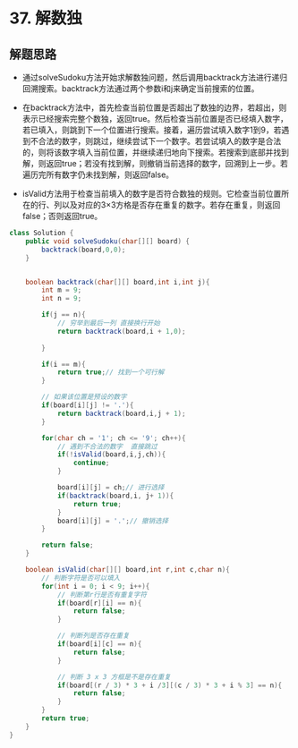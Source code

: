 # 37. 解数独

## 解题思路

* 通过solveSudoku方法开始求解数独问题，然后调用backtrack方法进行递归回溯搜索。backtrack方法通过两个参数i和j来确定当前搜索的位置。

* 在backtrack方法中，首先检查当前位置是否超出了数独的边界，若超出，则表示已经搜索完整个数独，返回true。然后检查当前位置是否已经填入数字，若已填入，则跳到下一个位置进行搜索。接着，遍历尝试填入数字1到9，若遇到不合法的数字，则跳过，继续尝试下一个数字。若尝试填入的数字是合法的，则将该数字填入当前位置，并继续递归地向下搜索。若搜索到底部并找到解，则返回true；若没有找到解，则撤销当前选择的数字，回溯到上一步。若遍历完所有数字仍未找到解，则返回false。

* isValid方法用于检查当前填入的数字是否符合数独的规则。它检查当前位置所在的行、列以及对应的3×3方格是否存在重复的数字。若存在重复，则返回false；否则返回true。

```java
class Solution {
    public void solveSudoku(char[][] board) {
        backtrack(board,0,0);
    }


    boolean backtrack(char[][] board,int i,int j){
        int m = 9;
        int n = 9;

        if(j == n){
            // 穷举到最后一列 直接换行开始
            return backtrack(board,i + 1,0);
            
        }

        if(i == m){
            return true;// 找到一个可行解
        }

        // 如果该位置是预设的数字 
        if(board[i][j] != '.'){
            return backtrack(board,i,j + 1);
        }

        for(char ch = '1'; ch <= '9'; ch++){
            // 遇到不合法的数字  直接跳过
            if(!isValid(board,i,j,ch)){
                continue;
            }

            board[i][j] = ch;// 进行选择
            if(backtrack(board,i, j+ 1)){
                return true;
            }
            board[i][j] = '.';// 撤销选择
        }

        return false;
    }

    boolean isValid(char[][] board,int r,int c,char n){
        // 判断字符是否可以填入
        for(int i = 0; i < 9; i++){
            // 判断第r行是否有重复字符
            if(board[r][i] == n){
                return false;
            }

            // 判断列是否存在重复
            if(board[i][c] == n){
                return false;
            }

            // 判断 3 x 3 方框是不是存在重复
            if(board[(r / 3) * 3 + i /3][(c / 3) * 3 + i % 3] == n){
                return false;
            }
        }
        return true;
    }
}

```

